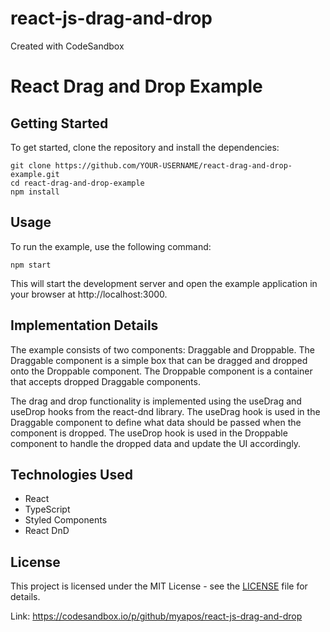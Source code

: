 # react-js-drag-and-drop
Created with CodeSandbox

# React Drag and Drop Example

## Getting Started
To get started, clone the repository and install the dependencies:


```
git clone https://github.com/YOUR-USERNAME/react-drag-and-drop-example.git
cd react-drag-and-drop-example
npm install
```

## Usage

To run the example, use the following command:

```
npm start
```

This will start the development server and open the example application in your browser at http://localhost:3000.

## Implementation Details
The example consists of two components: Draggable and Droppable. The Draggable component is a simple box that can be dragged and dropped onto the Droppable component. The Droppable component is a container that accepts dropped Draggable components.

The drag and drop functionality is implemented using the useDrag and useDrop hooks from the react-dnd library. The useDrag hook is used in the Draggable component to define what data should be passed when the component is dropped. The useDrop hook is used in the Droppable component to handle the dropped data and update the UI accordingly.

## Technologies Used

- React
- TypeScript
- Styled Components
- React DnD


## License
This project is licensed under the MIT License - see the [LICENSE](https://github.com/myapos/react-js-drag-and-drop/blob/master/LICENSE.md) file for details.


Link: https://codesandbox.io/p/github/myapos/react-js-drag-and-drop

